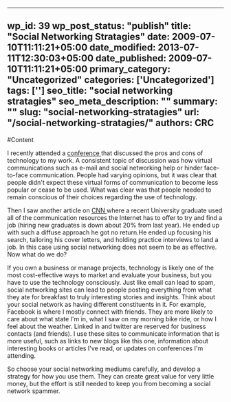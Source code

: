 
---
wp_id: 39
wp_post_status: "publish" 
title: "Social Networking Stratagies"
date: 2009-07-10T11:11:21+05:00
date_modified: 2013-07-11T12:30:03+05:00
date_published: 2009-07-10T11:11:21+05:00
primary_category: "Uncategorized"
categories: ['Uncategorized'] 
tags: ['']
seo_title: "social networking stratagies"
seo_meta_description: ""
summary: ""
slug: "social-networking-stratagies"
url: "/social-networking-stratagies/"
authors: CRC
---

#Content

<p class="MsoNormal">I recently attended a <a href="http://www.eers.org">conference </a>that discussed the pros and cons of technology to my work. A consistent topic of discussion was how virtual communications such as e-mail and social networking help or hinder face-to-face communication. People had varying opinions, but it was clear that people didn't expect these virtual forms of communication to become less popular or cease to be used. What was clear was that people needed to remain conscious of their choices regarding the use of technology.</p>
<p class="MsoNormal">Then I saw another article on <a href="http://money.cnn.com/2009/03/06/news/economy/hired_graduate/index.htm">CNN </a>where a recent University graduate used all of the communication resources the Internet has to offer to try and find a job (hiring new graduates is down about 20% from last year). He ended up with such a diffuse approach he got no return.He ended up focusing his search, tailoring his cover letters, and holding practice interviews to land a job. In this case using social networking does not seem to be as effective. Now what do we do?</p>
<p class="MsoNormal">If you own a business or manage projects, technology is likely one of the most cost-effective ways to market and evaluate your business, but you have to use the technology consciously. Just like email can lead to spam, social networking sites can lead to people posting everything from what they ate for breakfast to truly interesting stories and insights. Think about your social network as having different constituents in it. For example, Facebook is where I mostly connect with friends. They are more likely to care about what state I'm in, what I saw on my morning bike ride, or how I feel about the weather. Linked in and twitter are reserved for business contacts (and friends). I use these sites to communicate information that is more useful, such as links to new blogs like this one, information about interesting books or articles I've read, or updates on conferences I'm attending.</p>
<p class="MsoNormal">So choose your social networking mediums carefully, and develop a strategy for how you use them. They can create great value for very little money, but the effort is still needed to keep you from becoming a social network spammer.</p>
<p class="MsoNormal">&nbsp;</p>

